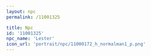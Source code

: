 ```yaml
---
layout: npc
permalink: /11001325

title: Npc
id: '11001325'
npc_name: 'Lester'
icon_url: 'portrait/npc/11000172_h_normalman1_p.png'
---
```

